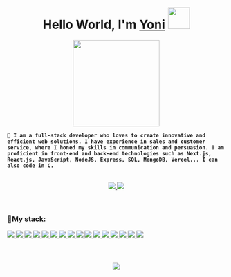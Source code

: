 <h1 align='center'>Hello World, I'm <a href="https://www.yonibns.com" target="_blank">Yoni</a> <img src="https://user-images.githubusercontent.com/43292234/179925738-4df11b89-1924-4d3d-82b5-3a197ac4f031.gif" width="50" /></h1>


<div id="header" align="center">
  <img src="https://github.com/yobns/yobns/assets/132787980/3e83ee7e-75ba-4858-9c0f-dcaa5e649ae2" width="200px"/>
</div>

**`🚀 I am a full-stack developer who loves to create innovative and efficient web solutions. I have experience in sales and customer service, where I honed my skills in communication and persuasion. I am proficient in front-end and back-end technologies such as Next.js, React.js, JavaScript, NodeJS, Express, SQL, MongoDB, Vercel... I can also code in C.`**

<br>
<div id="header" align="center">
  <div style="text-align: center;">
    <a href="https://www.linkedin.com/in/yonibns">
      <img src="https://img.shields.io/badge/LinkedIn-0077B5?style=for-the-badge&logo=linkedin&logoColor=white"/>
    </a>
    <a href="https://www.yonibns.com">
      <img src="https://img.shields.io/badge/Portfolio-000000?style=for-the-badge"/>
    </a>
  </div>
</div>
<br>

#

<h3>🎯My stack:</h3>
  <a href=" ">
    <img src="https://img.shields.io/badge/React-20232A?style=for-the-badge&logo=react&logoColor=61DAFB"/>
    <img src="https://img.shields.io/badge/Next.js-000000?style=for-the-badge&logo=nextdotjs&logoColor=white"/>
    <img src="https://img.shields.io/badge/JavaScript-323330?style=for-the-badge&logo=javascript&logoColor=F7DF1E"/>
    <img src="https://img.shields.io/badge/HTML5-E34F26?style=for-the-badge&logo=html5&logoColor=white"/>
    <img src="https://img.shields.io/badge/CSS3-1572B6?style=for-the-badge&logo=css3&logoColor=white"/>
    <img src="https://img.shields.io/badge/C-00599C?style=for-the-badge&logo=c&logoColor=white"/>
    <img src="https://img.shields.io/badge/Node.js-339933?style=for-the-badge&logo=node.js&logoColor=white"/>
    <img src="https://img.shields.io/badge/Express.js-000000?style=for-the-badge&logo=express&logoColor=white"/>
    <img src="https://img.shields.io/badge/SQL-4479A1?style=for-the-badge&logo=mysql&logoColor=white"/>
    <img src="https://img.shields.io/badge/MongoDB-47A248?style=for-the-badge&logo=mongodb&logoColor=white"/>
    <img src="https://img.shields.io/badge/Bash-4EAA25?style=for-the-badge&logo=gnubash&logoColor=white"/>
    <img src="https://img.shields.io/badge/Vercel-000000?style=for-the-badge&logo=vercel&logoColor=white"/>  
    <img src="https://img.shields.io/badge/VSCode-0078D4?style=for-the-badge&logo=visual%20studio%20code&logoColor=white"/>
    <img src="https://img.shields.io/badge/Git-F05032?style=for-the-badge&logo=git&logoColor=white"/>
    <img src="https://img.shields.io/badge/shadcn-000000?style=for-the-badge&logo=shadcnui&logoColor=white"/>
    <img src="https://img.shields.io/badge/Tailwind-38B2AC?style=for-the-badge&logo=tailwind-css&logoColor=white"/>
  </a>

#
<br/>

<div align="center">
    <img src="https://github-readme-stats.vercel.app/api/top-langs/?username=yobns&layout=compact&theme=dark">
</div>
